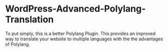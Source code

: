 # WordPress-Advanced-Polylang-Translation
To put simply, this is a better Polylang Plugin. This provides an improved way to translate your website to multiple languages with the the advantages of Polylang.
